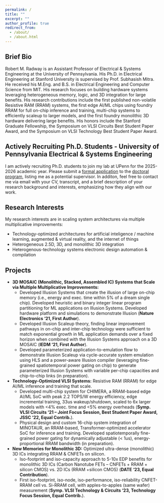 ```yaml
---
permalink: /
title: ""
excerpt: ""
author_profile: true
redirect_from: 
  - /about/
  - /about.html
---
```


Brief Bio
------------
Robert M. Radway is an Assistant Professor of Electrical & Systems Engineering at the University of Pennsylvania. His Ph.D. in Electrical Engineering at Stanford University is supervised by Prof. Subhasish Mitra. He received his M.Eng. and B.S. in Electrical Engineering and Computer Science from MIT. His research focuses on building hardware systems leveraging heterogeneous memory, logic, and 3D integration for large benefits. His research contributions include the first published non-volatile Resistive RAM (RRAM) systems, the first edge AI/ML chips using foundry RRAM for full on-chip inference and training, multi-chip systems to efficiently scaleup to larger models, and the first foundry monolithic 3D hardware delivering large benefits. His honors include the Stanford Graduate Fellowship, the Symposium on VLSI Circuits Best Student Paper Award, and the Symposium on VLSI Technology Best Student Paper Award.


Actively Recruiting Ph.D. Students - University of Pennsylvania Electrical & Systems Engineering
-------------
I am actively recruiting Ph.D. students to join my lab at UPenn for the 2025-2026 academic year. Please submit a [formal application](https://gradadm.seas.upenn.edu/how-to-apply/) to the [doctoral program](https://www.ese.upenn.edu/doctoral/), listing me as a potential supervisor. In additon, feel free to contact me via email with your CV, transcript, and a brief description of your research background and interests, emphasizing how they align with our work.

Research Interests
--------------
My research interests are in scaling system architectures via multiple multiplicative improvements:
  * Technology-optimized architectures for artificial inteligence / machine learning, augmented & virtual reality, and the internet of things
  * Heterogeneous 2.5D, 3D, and monolithic 3D integration
  * Heterogenous-technology systems electronic design automation & compilation

Projects
--------
* **3D MOSAIC (Monolithic, Stacked, Assembled IC) Systems that Scale via Multiple Multiplicative Improvements:**
  * Developed Illusion Systems that create the illusion of large on-chip memory (i.e., energy and exec. time within 5% of a dream single chip). Developed heuristic and binary integer linear program partitioning for ML applications on Illusion Systems. Developed hardware platform and simulations to demonstrate Illusion (**Nature Electronics ‘21, First Author**).
  * Developed Illusion Scaleup theory, finding linear improvement pathways in on-chip and inter-chip technology were sufficient to match exponential growth in ML application demands over a fixed horizon when combined with the Illusion Systems approach on a 3D MOSAIC (**IEDM ‘21, First Author**).
  * Developed parameterized application-to-emulation flow to demonstrate Illusion Scaleup via cycle-accurate system emulation using HLS and a power-aware Illusion compiler (leveraging fine-grained spatiotemporal power gating on chip) to generate parameterized Illusion Systems with variable per-chip capacities and chip-to-chip links (in preparation).
* **Technology-Optimized VLSI Systems:** Resistive RAM (RRAM) for edge AI/ML inference and training that scale.
  * Developed multi-chip system for CHIMERA, a RRAM-based edge AI/ML SoC with peak 2.2 TOPS/W energy efficiency, edge incremental training, 33us wakeup/shutdown, scaled to 6x larger models with <4% exec. time and <5% energy overheads (**Symp. VLSI Circuits ‘21 – Joint Focus Session, Best Student Paper Award, JSSC ‘22, Equal Contrib.**).
  * Physical design and custom 16-chip system integration of MINOTAUR, an RRAM-based, Transformer-optimized accelerator SoC for inference and training. Developed spatiotemporally fine-grained power gating for dynamically adjustable (< 1us), energy-proportional RRAM bandwidth (in preparation).
* **New Memories for Monolithic 3D:** Optimized ultra-dense (monolithic) 3D ICs integrating RRAM & CNFETs on silicon.
  * Iso-footprint and iso-capacity approach to 5-10x EDP benefits for monolithic 3D ICs (Carbon Nanotube FETs – CNFETs + RRAM + silicon CMOS) vs. 2D ICs (RRAM +silicon CMOS) (**DATE ‘23, Equal Contribution**).
  * First iso-footprint, iso-node, iso-performance, iso-reliability CNFET-RRAM cell vs. Si-RRAM cell, with apples-to-apples (same wafer) measurement (**Symp. VLSI Technology & Circuits ‘23, Technology Focus Session, Equal Contrib.**).
 
